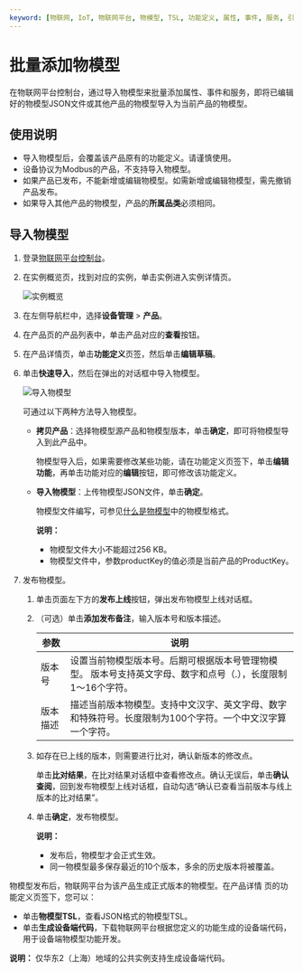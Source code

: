 ```yaml
---
keyword: [物联网, IoT, 物联网平台, 物模型, TSL, 功能定义, 属性, 事件, 服务, 引用物模型, 导入物模型, JSON]
---
```


# 批量添加物模型

在物联网平台控制台，通过导入物模型来批量添加属性、事件和服务，即将已编辑好的物模型JSON文件或其他产品的物模型导入为当前产品的物模型。

## 使用说明

-   导入物模型后，会覆盖该产品原有的功能定义。请谨慎使用。
-   设备协议为Modbus的产品，不支持导入物模型。
-   如果产品已发布，不能新增或编辑物模型。如需新增或编辑物模型，需先撤销产品发布。
-   如果导入其他产品的物模型，产品的**所属品类**必须相同。

## 导入物模型

1.  登录[物联网平台控制台](http://iot.console.aliyun.com/)。

2.  在实例概览页，找到对应的实例，单击实例进入实例详情页。

    ![实例概览](https://static-aliyun-doc.oss-accelerate.aliyuncs.com/assets/img/zh-CN/8727475061/p174584.png)

3.  在左侧导航栏中，选择**设备管理** \> **产品**。

4.  在产品页的产品列表中，单击产品对应的**查看**按钮。

5.  在产品详情页，单击**功能定义**页签，然后单击**编辑草稿**。

6.  单击**快速导入**，然后在弹出的对话框中导入物模型。

    ![导入物模型](https://static-aliyun-doc.oss-accelerate.aliyuncs.com/assets/img/zh-CN/4186549951/p86909.png)

    可通过以下两种方法导入物模型。

    -   **拷贝产品**：选择物模型源产品和物模型版本，单击**确定**，即可将物模型导入到此产品中。

        物模型导入后，如果需要修改某些功能，请在功能定义页签下，单击**编辑功能**，再单击功能对应的**编辑**按钮，即可修改该功能定义。

    -   **导入物模型**：上传物模型JSON文件，单击**确定**。

        物模型文件编写，可参见[什么是物模型](/cn.zh-CN/设备管理/物模型/什么是物模型.md)中的物模型格式。

        **说明：**

        -   物模型文件大小不能超过256 KB。
        -   物模型文件中，参数productKey的值必须是当前产品的ProductKey。
7.  发布物模型。

    1.  单击页面左下方的**发布上线**按钮，弹出发布物模型上线对话框。

    2.  （可选）单击**添加发布备注**，输入版本号和版本描述。

        |参数|说明|
        |--|--|
        |版本号|设置当前物模型版本号。后期可根据版本号管理物模型。 版本号支持英文字母、数字和点号（.），长度限制1～16个字符。 |
        |版本描述|描述当前版本物模型。支持中文汉字、英文字母、数字和特殊符号。长度限制为100个字符。一个中文汉字算一个字符。|

    3.  如存在已上线的版本，则需要进行比对，确认新版本的修改点。

        单击**比对结果**，在比对结果对话框中查看修改点。确认无误后，单击**确认查阅**，回到发布物模型上线对话框，自动勾选“确认已查看当前版本与线上版本的比对结果”。

    4.  单击**确定**，发布物模型。

        **说明：**

        -   发布后，物模型才会正式生效。
        -   同一物模型最多保存最近的10个版本，多余的历史版本将被覆盖。

物模型发布后，物联网平台为该产品生成正式版本的物模型。在产品详情 页的功能定义页签下，您可以：

-   单击**物模型TSL**，查看JSON格式的物模型TSL。
-   单击**生成设备端代码**，下载物联网平台根据您定义的功能生成的设备端代码，用于设备端物模型功能开发。

**说明：** 仅华东2（上海）地域的公共实例支持生成设备端代码。

